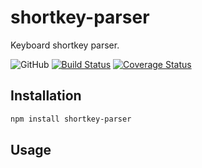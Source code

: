 # shortkey-parser

Keyboard shortkey parser.

![GitHub](https://img.shields.io/github/license/SHND/shortkey-parser)
[![Build Status](https://travis-ci.org/SHND/shortkey-parser.svg?branch=master)](https://travis-ci.org/SHND/shortkey-parser)
[![Coverage Status](https://coveralls.io/repos/github/SHND/shortkey-parser/badge.svg?branch=master)](https://coveralls.io/github/SHND/shortkey-parser?branch=master)

## Installation

```bash
npm install shortkey-parser
```

## Usage
